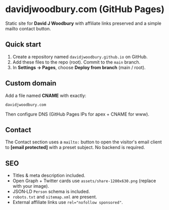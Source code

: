 # davidjwoodbury.com (GitHub Pages)

Static site for **David J Woodbury** with affiliate links preserved and a simple mailto contact button.

## Quick start

1. Create a repository named `davidjwoodbury.github.io` on GitHub.
2. Add these files to the repo (root). Commit to the `main` branch.
3. In **Settings → Pages**, choose **Deploy from branch** (main / root).

## Custom domain

Add a file named **CNAME** with exactly:

```
davidjwoodbury.com
```

Then configure DNS (GitHub Pages IPs for apex + CNAME for www).

## Contact

The Contact section uses a `mailto:` button to open the visitor's email client to **[email protected]** with a preset subject. No backend is required.

## SEO

- Titles & meta description included.
- Open Graph + Twitter cards use `assets/share-1200x630.png` (replace with your image).
- JSON‑LD `Person` schema is included.
- `robots.txt` and `sitemap.xml` are present.
- External affiliate links use `rel="nofollow sponsored"`.
